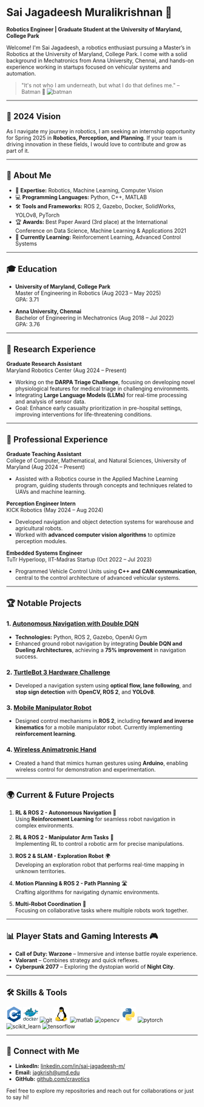# Sai Jagadeesh Muralikrishnan 🚀
**Robotics Engineer | Graduate Student at the University of Maryland, College Park**

Welcome! I'm Sai Jagadeesh, a robotics enthusiast pursuing a Master’s in Robotics at the University of Maryland, College Park. I come with a solid background in Mechatronics from Anna University, Chennai, and hands-on experience working in startups focused on vehicular systems and automation.

> "It's not who I am underneath, but what I do that defines me." – Batman 🦇
![batman](https://github.com/cravotics/personal_repo/assets/90138418/c0df7d81-c9e6-421c-9c76-166ba113513c)
---

## 🌟 2024 Vision
As I navigate my journey in robotics, I am seeking an internship opportunity for Spring 2025 in **Robotics, Perception, and Planning**. If your team is driving innovation in these fields, I would love to contribute and grow as part of it.

---

## 🚀 About Me
- 🤖 **Expertise:** Robotics, Machine Learning, Computer Vision
- 💻 **Programming Languages:** Python, C++, MATLAB
- 🛠️ **Tools and Frameworks:** ROS 2, Gazebo, Docker, SolidWorks, YOLOv8, PyTorch
- 🏆 **Awards:** Best Paper Award (3rd place) at the International Conference on Data Science, Machine Learning & Applications 2021
- 🌱 **Currently Learning:** Reinforcement Learning, Advanced Control Systems

---

## 🎓 Education
- **University of Maryland, College Park**  
  Master of Engineering in Robotics (Aug 2023 – May 2025)  
  GPA: 3.71

- **Anna University, Chennai**  
  Bachelor of Engineering in Mechatronics (Aug 2018 – Jul 2022)  
  GPA: 3.76

---

## 🔬 Research Experience
**Graduate Research Assistant**  
Maryland Robotics Center (Aug 2024 – Present)  
- Working on the **DARPA Triage Challenge**, focusing on developing novel physiological features for medical triage in challenging environments.
- Integrating **Large Language Models (LLMs)** for real-time processing and analysis of sensor data.
- Goal: Enhance early casualty prioritization in pre-hospital settings, improving interventions for life-threatening conditions.

---

## 💼 Professional Experience
**Graduate Teaching Assistant**  
College of Computer, Mathematical, and Natural Sciences, University of Maryland (Aug 2024 – Present)  
- Assisted with a Robotics course in the Applied Machine Learning program, guiding students through concepts and techniques related to UAVs and machine learning.

**Perception Engineer Intern**  
KICK Robotics (May 2024 – Aug 2024)  
- Developed navigation and object detection systems for warehouse and agricultural robots.
- Worked with **advanced computer vision algorithms** to optimize perception modules.

**Embedded Systems Engineer**  
TuTr Hyperloop, IIT-Madras Startup (Oct 2022 – Jul 2023)  
- Programmed Vehicle Control Units using **C++ and CAN communication**, central to the control architecture of advanced vehicular systems.

---

## 🏆 Notable Projects
### 1. **[Autonomous Navigation with Double DQN](Projects/Autonomous_Navigation.md)**
   - **Technologies:** Python, ROS 2, Gazebo, OpenAI Gym
   - Enhanced ground robot navigation by integrating **Double DQN and Dueling Architectures**, achieving a **75% improvement** in navigation success.

### 2. **[TurtleBot 3 Hardware Challenge](Projects/TurtleBot_Challenge.md)**
   - Developed a navigation system using **optical flow, lane following**, and **stop sign detection** with **OpenCV, ROS 2**, and **YOLOv8**.

### 3. **[Mobile Manipulator Robot](Projects/Mobile_Manipulator.md)**
   - Designed control mechanisms in **ROS 2**, including **forward and inverse kinematics** for a mobile manipulator robot. Currently implementing **reinforcement learning**.

### 4. **[Wireless Animatronic Hand](Projects/Wireless_Hand.md)**
   - Created a hand that mimics human gestures using **Arduino**, enabling wireless control for demonstration and experimentation.

---

## 🌍 Current & Future Projects
1. **RL & ROS 2 - Autonomous Navigation** 🧭  
   Using **Reinforcement Learning** for seamless robot navigation in complex environments.

2. **RL & ROS 2 - Manipulator Arm Tasks** 🤖  
   Implementing RL to control a robotic arm for precise manipulations.

3. **ROS 2 & SLAM - Exploration Robot** 🌍  
   Developing an exploration robot that performs real-time mapping in unknown territories.

4. **Motion Planning & ROS 2 - Path Planning** 🛣️  
   Crafting algorithms for navigating dynamic environments.

5. **Multi-Robot Coordination** 🤝  
   Focusing on collaborative tasks where multiple robots work together.

---

## 📊 Player Stats and Gaming Interests 🎮
- **Call of Duty: Warzone** – Immersive and intense battle royale experience.
- **Valorant** – Combines strategy and quick reflexes.
- **Cyberpunk 2077** – Exploring the dystopian world of **Night City**.

---

## 🛠️ Skills & Tools
<p align="left">
  <img src="https://raw.githubusercontent.com/devicons/devicon/master/icons/cplusplus/cplusplus-original.svg" alt="cplusplus" width="40" height="40"/> 
  <img src="https://raw.githubusercontent.com/devicons/devicon/master/icons/docker/docker-original-wordmark.svg" alt="docker" width="40" height="40"/>
  <img src="https://www.vectorlogo.zone/logos/git-scm/git-scm-icon.svg" alt="git" width="40" height="40"/> 
  <img src="https://raw.githubusercontent.com/devicons/devicon/master/icons/linux/linux-original.svg" alt="linux" width="40" height="40"/> 
  <img src="https://upload.wikimedia.org/wikipedia/commons/2/21/Matlab_Logo.png" alt="matlab" width="40" height="40"/> 
  <img src="https://www.vectorlogo.zone/logos/opencv/opencv-icon.svg" alt="opencv" width="40" height="40"/> 
  <img src="https://raw.githubusercontent.com/devicons/devicon/master/icons/python/python-original.svg" alt="python" width="40" height="40"/> 
  <img src="https://www.vectorlogo.zone/logos/pytorch/pytorch-icon.svg" alt="pytorch" width="40" height="40"/> 
  <img src="https://upload.wikimedia.org/wikipedia/commons/0/05/Scikit_learn_logo_small.svg" alt="scikit_learn" width="40" height="40"/> 
  <img src="https://www.vectorlogo.zone/logos/tensorflow/tensorflow-icon.svg" alt="tensorflow" width="40" height="40"/> 
</p>

---

## 🤝 Connect with Me
- **LinkedIn:** [linkedin.com/in/sai-jagadeesh-m/](https://linkedin.com/in/sai-jagadeesh-m/)
- **Email:** [jagkrish@umd.edu](mailto:jagkrish@umd.edu)
- **GitHub:** [github.com/cravotics](https://github.com/cravotics)

Feel free to explore my repositories and reach out for collaborations or just to say hi!

